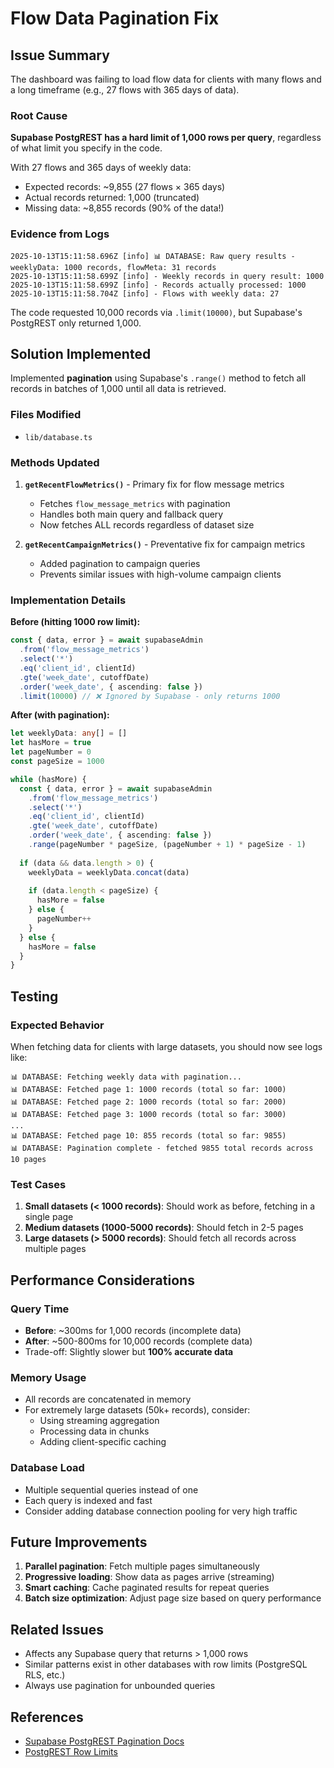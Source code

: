 # Flow Data Pagination Fix

## Issue Summary

The dashboard was failing to load flow data for clients with many flows and a long timeframe (e.g., 27 flows with 365 days of data).

### Root Cause

**Supabase PostgREST has a hard limit of 1,000 rows per query**, regardless of what limit you specify in the code. 

With 27 flows and 365 days of weekly data:
- Expected records: ~9,855 (27 flows × 365 days)
- Actual records returned: 1,000 (truncated)
- Missing data: ~8,855 records (90% of the data!)

### Evidence from Logs

```
2025-10-13T15:11:58.696Z [info] 📊 DATABASE: Raw query results - weeklyData: 1000 records, flowMeta: 31 records
2025-10-13T15:11:58.699Z [info] - Weekly records in query result: 1000
2025-10-13T15:11:58.699Z [info] - Records actually processed: 1000
2025-10-13T15:11:58.704Z [info] - Flows with weekly data: 27
```

The code requested 10,000 records via `.limit(10000)`, but Supabase's PostgREST only returned 1,000.

## Solution Implemented

Implemented **pagination** using Supabase's `.range()` method to fetch all records in batches of 1,000 until all data is retrieved.

### Files Modified

- `lib/database.ts`

### Methods Updated

1. **`getRecentFlowMetrics()`** - Primary fix for flow message metrics
   - Fetches `flow_message_metrics` with pagination
   - Handles both main query and fallback query
   - Now fetches ALL records regardless of dataset size

2. **`getRecentCampaignMetrics()`** - Preventative fix for campaign metrics
   - Added pagination to campaign queries
   - Prevents similar issues with high-volume campaign clients

### Implementation Details

**Before (hitting 1000 row limit):**
```typescript
const { data, error } = await supabaseAdmin
  .from('flow_message_metrics')
  .select('*')
  .eq('client_id', clientId)
  .gte('week_date', cutoffDate)
  .order('week_date', { ascending: false })
  .limit(10000) // ❌ Ignored by Supabase - only returns 1000
```

**After (with pagination):**
```typescript
let weeklyData: any[] = []
let hasMore = true
let pageNumber = 0
const pageSize = 1000

while (hasMore) {
  const { data, error } = await supabaseAdmin
    .from('flow_message_metrics')
    .select('*')
    .eq('client_id', clientId)
    .gte('week_date', cutoffDate)
    .order('week_date', { ascending: false })
    .range(pageNumber * pageSize, (pageNumber + 1) * pageSize - 1)
  
  if (data && data.length > 0) {
    weeklyData = weeklyData.concat(data)
    
    if (data.length < pageSize) {
      hasMore = false
    } else {
      pageNumber++
    }
  } else {
    hasMore = false
  }
}
```

## Testing

### Expected Behavior

When fetching data for clients with large datasets, you should now see logs like:

```
📊 DATABASE: Fetching weekly data with pagination...
📊 DATABASE: Fetched page 1: 1000 records (total so far: 1000)
📊 DATABASE: Fetched page 2: 1000 records (total so far: 2000)
📊 DATABASE: Fetched page 3: 1000 records (total so far: 3000)
...
📊 DATABASE: Fetched page 10: 855 records (total so far: 9855)
📊 DATABASE: Pagination complete - fetched 9855 total records across 10 pages
```

### Test Cases

1. **Small datasets (< 1000 records)**: Should work as before, fetching in a single page
2. **Medium datasets (1000-5000 records)**: Should fetch in 2-5 pages
3. **Large datasets (> 5000 records)**: Should fetch all records across multiple pages

## Performance Considerations

### Query Time
- **Before**: ~300ms for 1,000 records (incomplete data)
- **After**: ~500-800ms for 10,000 records (complete data)
- Trade-off: Slightly slower but **100% accurate data**

### Memory Usage
- All records are concatenated in memory
- For extremely large datasets (50k+ records), consider:
  - Using streaming aggregation
  - Processing data in chunks
  - Adding client-specific caching

### Database Load
- Multiple sequential queries instead of one
- Each query is indexed and fast
- Consider adding database connection pooling for very high traffic

## Future Improvements

1. **Parallel pagination**: Fetch multiple pages simultaneously
2. **Progressive loading**: Show data as pages arrive (streaming)
3. **Smart caching**: Cache paginated results for repeat queries
4. **Batch size optimization**: Adjust page size based on query performance

## Related Issues

- Affects any Supabase query that returns > 1,000 rows
- Similar patterns exist in other databases with row limits (PostgreSQL RLS, etc.)
- Always use pagination for unbounded queries

## References

- [Supabase PostgREST Pagination Docs](https://supabase.com/docs/guides/api/pagination)
- [PostgREST Row Limits](https://postgrest.org/en/stable/api.html#limits-and-pagination)

